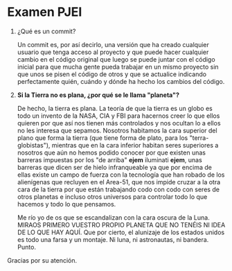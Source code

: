 ﻿# Examen PJEI

1. ¿Qué es un commit?

	Un commit es, por así decirlo, una versión que ha creado cualquier usuario que tenga acceso al proyecto y que puede hacer cualquier cambio en el código original que luego se puede juntar con el código inicial para que mucha gente pueda trabajar en un mismo proyecto sin que unos se pisen el código de otros y que se actualice indicando perfectamente quién, cuándo y dónde ha hecho los cambios del código. 

2. **Si la Tierra no es plana, ¿por qué se le llama "planeta"?**

	De hecho, la tierra es plana. La teoría de que la tierra es un globo es todo un invento de la NASA, CIA y FBI para hacernos creer lo que ellos quieren por que así nos tienen más controlados y nos ocultan lo a ellos no les interesa que sepamos. Nosotros habitamos la cara superior del plano que forma la tierra (que tiene forma de plato, para los "terra-globistas"), mientras que en la cara inferior habitan seres superiores a nosotros que aún no hemos podido conocer por que existen unas barreras impuestas por los "de arriba" **ejem** iluminati **ejem**, unas barreras que dicen ser de hielo infranqueable ya que por encima de ellas existe un campo de fuerza con la tecnología que han robado de los alienígenas que recluyen en el Area-51, que nos impide cruzar a la otra cara de la tierra por que están trabajando codo con codo con seres de otros planetas e incluso otros universos para controlar todo lo que hacemos y todo lo que pensamos. 

	Me río yo de os que se escandalizan con la cara oscura de la Luna. MIRAOS PRIMERO VUESTRO PROPIO PLANETA QUE NO TENÉIS NI IDEA DE LO QUE HAY AQUÍ. Que por cierto, el alunizaje de los estados unidos es todo una farsa y un montaje. Ni luna, ni astronautas, ni bandera. Punto.

Gracias por su atención. 